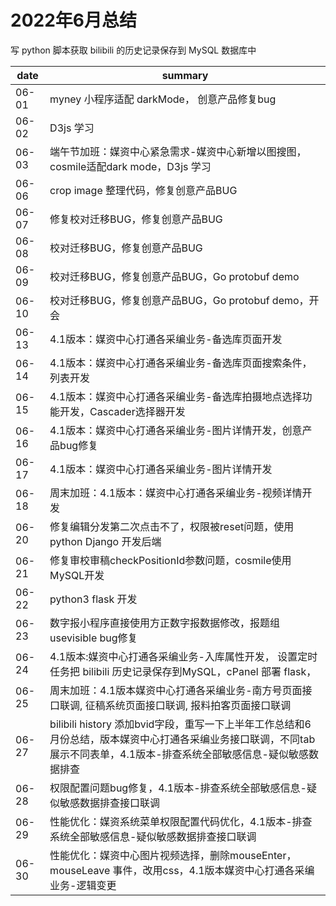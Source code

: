 # 2022年6月总结

写 python 脚本获取 bilibili 的历史记录保存到 MySQL 数据库中

|date|summary|
| - | - |
|06-01| myney 小程序适配 darkMode， 创意产品修复bug|
|06-02| D3js 学习|
|06-03| 端午节加班：媒资中心紧急需求-媒资中心新增以图搜图，cosmile适配dark mode，D3js 学习|
|06-06| crop image 整理代码，修复创意产品BUG|
|06-07| 修复校对迁移BUG，修复创意产品BUG|
|06-08| 校对迁移BUG，修复创意产品BUG|
|06-09| 校对迁移BUG，修复创意产品BUG，Go protobuf demo|
|06-10| 校对迁移BUG，修复创意产品BUG，Go protobuf demo，开会|
|06-13| 4.1版本：媒资中心打通各采编业务-备选库页面开发|
|06-14| 4.1版本：媒资中心打通各采编业务-备选库页面搜索条件，列表开发|
|06-15| 4.1版本：媒资中心打通各采编业务-备选库拍摄地点选择功能开发，Cascader选择器开发|
|06-16| 4.1版本：媒资中心打通各采编业务-图片详情开发，创意产品bug修复|
|06-17| 4.1版本：媒资中心打通各采编业务-图片详情开发|
|06-18| 周末加班：4.1版本：媒资中心打通各采编业务-视频详情开发|
|06-20| 修复编辑分发第二次点击不了，权限被reset问题，使用python Django 开发后端|
|06-21| 修复审校审稿checkPositionId参数问题，cosmile使用MySQL开发|
|06-22| python3 flask 开发|
|06-23| 数字报小程序直接使用方正数字报数据修改，报题组usevisible bug修复|
|06-24| 4.1版本:媒资中心打通各采编业务-入库属性开发， 设置定时任务把 bilibili 历史记录保存到MySQL，cPanel 部署 flask，|
|06-25| 周末加班：4.1版本媒资中心打通各采编业务-南方号页面接口联调, 征稿系统页面接口联调, 报料拍客页面接口联调|
|06-27| bilibili history 添加bvid字段，重写一下上半年工作总结和6月份总结，版本媒资中心打通各采编业务接口联调，不同tab展示不同表单，4.1版本-排查系统全部敏感信息-疑似敏感数据排查|
|06-28| 权限配置问题bug修复，4.1版本-排查系统全部敏感信息-疑似敏感数据排查接口联调|
|06-29| 性能优化：媒资系统菜单权限配置代码优化，4.1版本-排查系统全部敏感信息-疑似敏感数据排查接口联调|
|06-30| 性能优化：媒资中心图片视频选择，删除mouseEnter，mouseLeave 事件，改用css，4.1版本媒资中心打通各采编业务-逻辑变更|